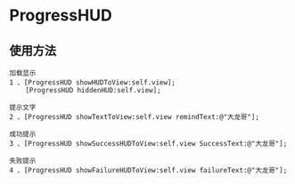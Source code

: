 # ProgressHUD

## 使用方法
```
加载显示
1 、[ProgressHUD showHUDToView:self.view];
    [ProgressHUD hiddenHUD:self.view];
```

```
提示文字
2 、[ProgressHUD showTextToView:self.view remindText:@"大龙哥"];
```

```
成功提示
3 、[ProgressHUD showSuccessHUDToView:self.view SuccessText:@"大龙哥"];
```

```
失败提示
4 、[ProgressHUD showFailureHUDToView:self.view failureText:@"大龙哥"];
```

